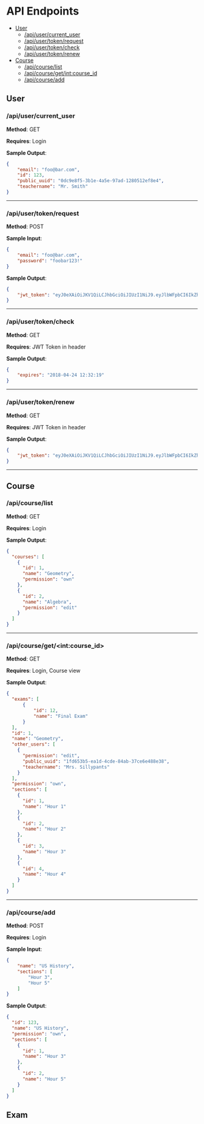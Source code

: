 # API Endpoints
* [User](#user)
    * [/api/user/current_user](#apiusercurrent_user)
    * [/api/user/token/request](#apiusertokenrequest)
    * [/api/user/token/check](#apiusertokencheck)
    * [/api/user/token/renew](#apiusertokenrenew)
* [Course](#course)
    * [/api/course/list](#apicourselist)
    * [/api/course/get/int:course_id](#apicoursegetintcourse_id)
    * [/api/course/add](#apicourseadd)

## User
### /api/user/current_user

**Method**: GET

**Requires**: Login

**Sample Output**:
```json
{
	"email": "foo@bar.com", 
	"id": 123, 
	"public_uuid": "0dc9e8f5-3b1e-4a5e-97ad-1280512ef8e4", 
	"teachername": "Mr. Smith"
}
```
----
### /api/user/token/request

**Method**: POST

**Sample Input**:
```json
{
	"email": "foo@bar.com",
	"password": "foobar123!"
}
```
**Sample Output**:
```json
{
	"jwt_token": "eyJ0eXAiOiJKV1QiLCJhbGciOiJIUzI1NiJ9.eyJlbWFpbCI6IkZha2VFbWFpbEBmb29iYXIuY29tIiwiZXhwIjozMjUyNTc0NzcxMX0.GUbxfg3OWSp4yei5GTzXRNF_KF5xacNSb4mcrcr6LoI"
}
```
----
### /api/user/token/check

**Method**: GET

**Requires**: JWT Token in header

**Sample Output**:
```json
{
	"expires": "2018-04-24 12:32:19"
}
```
----
### /api/user/token/renew

**Method**: GET

**Requires**: JWT Token in header

**Sample Output**:
```json
{
	"jwt_token": "eyJ0eXAiOiJKV1QiLCJhbGciOiJIUzI1NiJ9.eyJlbWFpbCI6IkZha2VFbWFpbEBmb29iYXIuY29tIiwiZXhwIjozMjUyNTc0NzcxMX0.GUbxfg3OWSp4yei5GTzXRNF_KF5xacNSb4mcrcr6LoI"
}
```
----
## Course
### /api/course/list

**Method**: GET

**Requires**: Login

**Sample Output**:
```json
{
  "courses": [
    {
      "id": 1, 
      "name": "Geometry", 
      "permission": "own"
    }, 
    {
      "id": 2, 
      "name": "Algebra", 
      "permission": "edit"
    }
  ]
}
```
----
### /api/course/get/\<int:course_id\>

**Method**: GET

**Requires**: Login, Course view

**Sample Output**:
```json
{
  "exams": [
      {
          "id": 12,
          "name": "Final Exam"
      }
  ], 
  "id": 1, 
  "name": "Geometry", 
  "other_users": [
    {
      "permission": "edit", 
      "public_uuid": "1fd653b5-ea1d-4cde-84ab-37ce6e488e38", 
      "teachername": "Mrs. Sillypants"
    }
  ], 
  "permission": "own", 
  "sections": [
    {
      "id": 1, 
      "name": "Hour 1"
    }, 
    {
      "id": 2, 
      "name": "Hour 2"
    }, 
    {
      "id": 3, 
      "name": "Hour 3"
    }, 
    {
      "id": 4, 
      "name": "Hour 4"
    }
  ]
}
```
----
### /api/course/add

**Method**: POST

**Requires**: Login

**Sample Input**:
```json
{
    "name": "US History",
    "sections": [
        "Hour 3",
        "Hour 5"
    ]
}
```

**Sample Output**:
```json
{
  "id": 123, 
  "name": "US History",
  "permission": "own", 
  "sections": [
    {
      "id": 1, 
      "name": "Hour 3"
    }, 
    {
      "id": 2, 
      "name": "Hour 5"
    }
  ]
}
```
## Exam